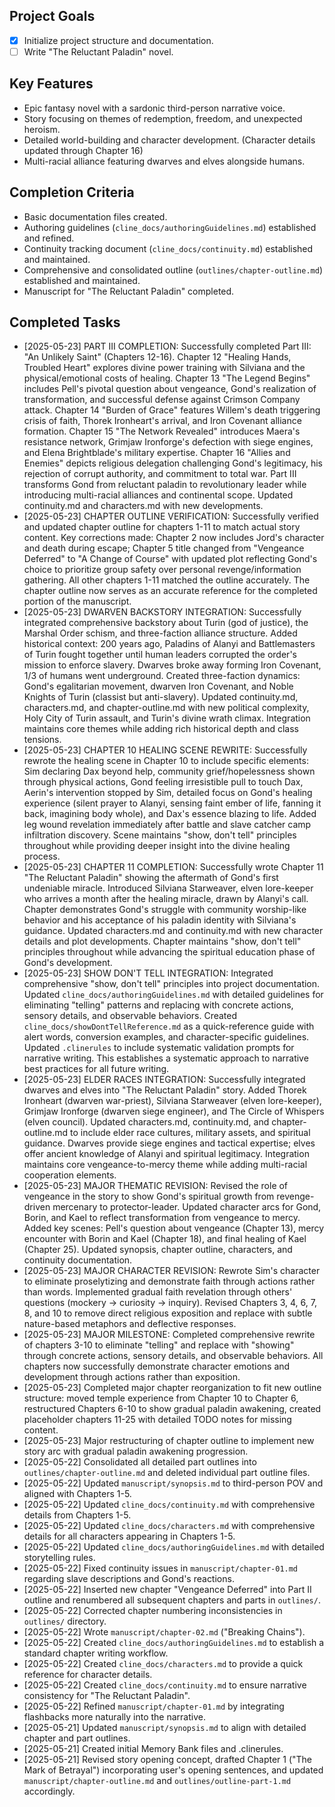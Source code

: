 ## Project Goals
- [x] Initialize project structure and documentation.
- [ ] Write "The Reluctant Paladin" novel.

## Key Features
- Epic fantasy novel with a sardonic third-person narrative voice.
- Story focusing on themes of redemption, freedom, and unexpected heroism.
- Detailed world-building and character development. (Character details updated through Chapter 16)
- Multi-racial alliance featuring dwarves and elves alongside humans.

## Completion Criteria
- Basic documentation files created.
- Authoring guidelines (`cline_docs/authoringGuidelines.md`) established and refined.
- Continuity tracking document (`cline_docs/continuity.md`) established and maintained.
- Comprehensive and consolidated outline (`outlines/chapter-outline.md`) established and maintained.
- Manuscript for "The Reluctant Paladin" completed.

## Completed Tasks
- [2025-05-23] PART III COMPLETION: Successfully completed Part III: "An Unlikely Saint" (Chapters 12-16). Chapter 12 "Healing Hands, Troubled Heart" explores divine power training with Silviana and the physical/emotional costs of healing. Chapter 13 "The Legend Begins" includes Pell's pivotal question about vengeance, Gond's realization of transformation, and successful defense against Crimson Company attack. Chapter 14 "Burden of Grace" features Willem's death triggering crisis of faith, Thorek Ironheart's arrival, and Iron Covenant alliance formation. Chapter 15 "The Network Revealed" introduces Maera's resistance network, Grimjaw Ironforge's defection with siege engines, and Elena Brightblade's military expertise. Chapter 16 "Allies and Enemies" depicts religious delegation challenging Gond's legitimacy, his rejection of corrupt authority, and commitment to total war. Part III transforms Gond from reluctant paladin to revolutionary leader while introducing multi-racial alliances and continental scope. Updated continuity.md and characters.md with new developments.
- [2025-05-23] CHAPTER OUTLINE VERIFICATION: Successfully verified and updated chapter outline for chapters 1-11 to match actual story content. Key corrections made: Chapter 2 now includes Jord's character and death during escape; Chapter 5 title changed from "Vengeance Deferred" to "A Change of Course" with updated plot reflecting Gond's choice to prioritize group safety over personal revenge/information gathering. All other chapters 1-11 matched the outline accurately. The chapter outline now serves as an accurate reference for the completed portion of the manuscript.
- [2025-05-23] DWARVEN BACKSTORY INTEGRATION: Successfully integrated comprehensive backstory about Turin (god of justice), the Marshal Order schism, and three-faction alliance structure. Added historical context: 200 years ago, Paladins of Alanyi and Battlemasters of Turin fought together until human leaders corrupted the order's mission to enforce slavery. Dwarves broke away forming Iron Covenant, 1/3 of humans went underground. Created three-faction dynamics: Gond's egalitarian movement, dwarven Iron Covenant, and Noble Knights of Turin (classist but anti-slavery). Updated continuity.md, characters.md, and chapter-outline.md with new political complexity, Holy City of Turin assault, and Turin's divine wrath climax. Integration maintains core themes while adding rich historical depth and class tensions.
- [2025-05-23] CHAPTER 10 HEALING SCENE REWRITE: Successfully rewrote the healing scene in Chapter 10 to include specific elements: Sim declaring Dax beyond help, community grief/hopelessness shown through physical actions, Gond feeling irresistible pull to touch Dax, Aerin's intervention stopped by Sim, detailed focus on Gond's healing experience (silent prayer to Alanyi, sensing faint ember of life, fanning it back, imagining body whole), and Dax's essence blazing to life. Added leg wound revelation immediately after battle and slave catcher camp infiltration discovery. Scene maintains "show, don't tell" principles throughout while providing deeper insight into the divine healing process.
- [2025-05-23] CHAPTER 11 COMPLETION: Successfully wrote Chapter 11 "The Reluctant Paladin" showing the aftermath of Gond's first undeniable miracle. Introduced Silviana Starweaver, elven lore-keeper who arrives a month after the healing miracle, drawn by Alanyi's call. Chapter demonstrates Gond's struggle with community worship-like behavior and his acceptance of his paladin identity with Silviana's guidance. Updated characters.md and continuity.md with new character details and plot developments. Chapter maintains "show, don't tell" principles throughout while advancing the spiritual education phase of Gond's development.
- [2025-05-23] SHOW DON'T TELL INTEGRATION: Integrated comprehensive "show, don't tell" principles into project documentation. Updated `cline_docs/authoringGuidelines.md` with detailed guidelines for eliminating "telling" patterns and replacing with concrete actions, sensory details, and observable behaviors. Created `cline_docs/showDontTellReference.md` as a quick-reference guide with alert words, conversion examples, and character-specific guidelines. Updated `.clinerules` to include systematic validation prompts for narrative writing. This establishes a systematic approach to narrative best practices for all future writing.
- [2025-05-23] ELDER RACES INTEGRATION: Successfully integrated dwarves and elves into "The Reluctant Paladin" story. Added Thorek Ironheart (dwarven war-priest), Silviana Starweaver (elven lore-keeper), Grimjaw Ironforge (dwarven siege engineer), and The Circle of Whispers (elven council). Updated characters.md, continuity.md, and chapter-outline.md to include elder race cultures, military assets, and spiritual guidance. Dwarves provide siege engines and tactical expertise; elves offer ancient knowledge of Alanyi and spiritual legitimacy. Integration maintains core vengeance-to-mercy theme while adding multi-racial cooperation elements.
- [2025-05-23] MAJOR THEMATIC REVISION: Revised the role of vengeance in the story to show Gond's spiritual growth from revenge-driven mercenary to protector-leader. Updated character arcs for Gond, Borin, and Kael to reflect transformation from vengeance to mercy. Added key scenes: Pell's question about vengeance (Chapter 13), mercy encounter with Borin and Kael (Chapter 18), and final healing of Kael (Chapter 25). Updated synopsis, chapter outline, characters, and continuity documentation.
- [2025-05-23] MAJOR CHARACTER REVISION: Rewrote Sim's character to eliminate proselytizing and demonstrate faith through actions rather than words. Implemented gradual faith revelation through others' questions (mockery → curiosity → inquiry). Revised Chapters 3, 4, 6, 7, 8, and 10 to remove direct religious exposition and replace with subtle nature-based metaphors and deflective responses.
- [2025-05-23] MAJOR MILESTONE: Completed comprehensive rewrite of chapters 3-10 to eliminate "telling" and replace with "showing" through concrete actions, sensory details, and observable behaviors. All chapters now successfully demonstrate character emotions and development through actions rather than exposition.
- [2025-05-23] Completed major chapter reorganization to fit new outline structure: moved temple experience from Chapter 10 to Chapter 6, restructured Chapters 6-10 to show gradual paladin awakening, created placeholder chapters 11-25 with detailed TODO notes for missing content.
- [2025-05-23] Major restructuring of chapter outline to implement new story arc with gradual paladin awakening progression.
- [2025-05-22] Consolidated all detailed part outlines into `outlines/chapter-outline.md` and deleted individual part outline files.
- [2025-05-22] Updated `manuscript/synopsis.md` to third-person POV and aligned with Chapters 1-5.
- [2025-05-22] Updated `cline_docs/continuity.md` with comprehensive details from Chapters 1-5.
- [2025-05-22] Updated `cline_docs/characters.md` with comprehensive details for all characters appearing in Chapters 1-5.
- [2025-05-22] Updated `cline_docs/authoringGuidelines.md` with detailed storytelling rules.
- [2025-05-22] Fixed continuity issues in `manuscript/chapter-01.md` regarding slave descriptions and Gond's reactions.
- [2025-05-22] Inserted new chapter "Vengeance Deferred" into Part II outline and renumbered all subsequent chapters and parts in `outlines/`.
- [2025-05-22] Corrected chapter numbering inconsistencies in `outlines/` directory.
- [2025-05-22] Wrote `manuscript/chapter-02.md` ("Breaking Chains").
- [2025-05-22] Created `cline_docs/authoringGuidelines.md` to establish a standard chapter writing workflow.
- [2025-05-22] Created `cline_docs/characters.md` to provide a quick reference for character details.
- [2025-05-22] Created `cline_docs/continuity.md` to ensure narrative consistency for "The Reluctant Paladin".
- [2025-05-22] Refined `manuscript/chapter-01.md` by integrating flashbacks more naturally into the narrative.
- [2025-05-21] Updated `manuscript/synopsis.md` to align with detailed chapter and part outlines.
- [2025-05-21] Created initial Memory Bank files and .clinerules.
- [2025-05-21] Revised story opening concept, drafted Chapter 1 ("The Mark of Betrayal") incorporating user's opening sentences, and updated `manuscript/chapter-outline.md` and `outlines/outline-part-1.md` accordingly.
